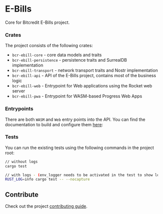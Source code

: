 # E-Bills

Core for Bitcredit E-Bills project.

### Crates

The project consists of the following crates:

* `bcr-ebill-core` - core data models and traits
* `bcr-ebill-persistence` - persistence traits and SurrealDB implementation
* `bcr-ebill-transport` - network transport traits and Nostr implementation
* `bcr-ebill-api` - API of the E-Bills project, contains most of the business logic
* `bcr-ebill-web` - Entrypoint for Web applications using the Rocket web server
* `bcr-ebill-pwa` - Entrypoint for WASM-based Progress Web Apps

### Entrypoints

There are both `WASM` and `Web` entry points into the API. You can find the documentation to build and configure them [here](docs/index.md):

### Tests

You can run the existing tests using the following commands in the project root:

```bash
// without logs
cargo test

// with logs - (env_logger needs to be activated in the test to show logs)
RUST_LOG=info cargo test -- --nocapture
```

## Contribute

Check out the project [contributing guide](./CONTRIBUTING.md).
